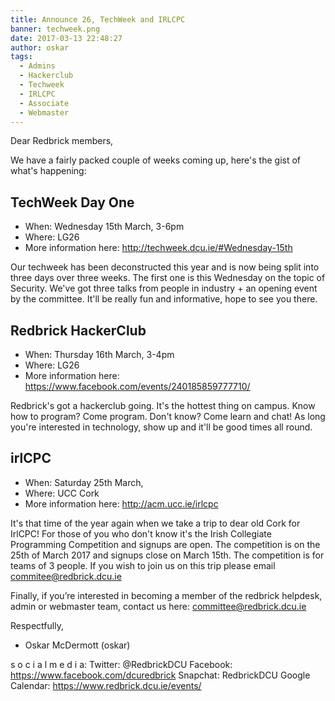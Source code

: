 ```yaml
---
title: Announce 26, TechWeek and IRLCPC
banner: techweek.png
date: 2017-03-13 22:48:27
author: oskar
tags:
  - Admins
  - Hackerclub
  - Techweek
  - IRLCPC
  - Associate
  - Webmaster
---
```

Dear Redbrick members,

We have a fairly packed couple of weeks coming up, here's the gist of
what's happening:

 <!-- more -->

## TechWeek Day One

 - When: Wednesday 15th March, 3-6pm
 - Where: LG26
 - More information here: http://techweek.dcu.ie/#Wednesday-15th

Our techweek has been deconstructed this year and is now being split into three days over three weeks. The first one is this Wednesday on the topic of Security. We've got three talks from people in industry + an opening event by the committee. It'll be really fun and informative, hope to see you there.

## Redbrick HackerClub

 - When: Thursday 16th March, 3-4pm
 - Where: LG26
 - More information here: https://www.facebook.com/events/240185859777710/

Redbrick's got a hackerclub going. It's the hottest thing on campus. Know how to program? Come program. Don't know? Come learn and chat! As long you're interested in technology, show up and it'll be good times all round.

## irlCPC

 - When: Saturday 25th March,
 - Where: UCC Cork
 - More information here: http://acm.ucc.ie/irlcpc

It's that time of the year again when we take a trip to dear old Cork for IrlCPC! For those of you who don't know it's the Irish Collegiate Programming Competition and signups are open. The competition is on the 25th of March 2017 and signups close on March 15th. The competition is for teams of 3 people. If you wish to join us on this trip please email commitee@redbrick.dcu.ie

Finally, if you’re interested in becoming a member of the redbrick helpdesk, admin or webmaster team, contact us here: committee@redbrick.dcu.ie

Respectfully,
- Oskar McDermott (oskar)

s o c i a l m e d i a:
Twitter: @RedbrickDCU
Facebook: https://www.facebook.com/dcuredbrick
Snapchat: RedbrickDCU
Google Calendar: https://www.redbrick.dcu.ie/events/

